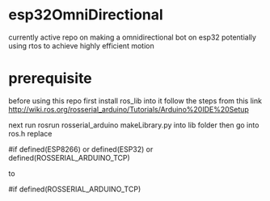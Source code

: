 # esp32OmniDirectional
currently active repo on making a omnidirectional bot on esp32 potentially using rtos to achieve highly efficient motion 

# prerequisite

before using this repo first install ros_lib into it follow the steps from this link
http://wiki.ros.org/rosserial_arduino/Tutorials/Arduino%20IDE%20Setup

next run rosrun rosserial_arduino makeLibrary.py into lib folder
then go into ros.h replace 

  #if defined(ESP8266) or defined(ESP32) or defined(ROSSERIAL_ARDUINO_TCP)

to

  #if defined(ROSSERIAL_ARDUINO_TCP)
